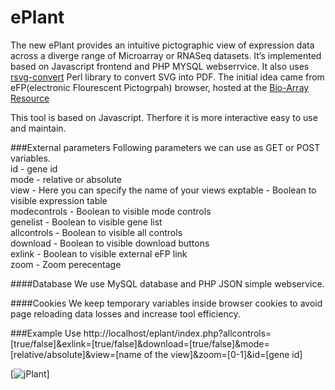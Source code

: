 ePlant
======

The new ePlant provides an intuitive pictographic view of expression data across a diverge range of Microarray or RNASeq datasets. 
It’s implemented based on Javascript frontend and PHP MYSQL webserrvice. It also uses [rsvg-convert](http://manpages.ubuntu.com/manpages/raring/man1/rsvg-convert.1.html) Perl library to convert SVG into PDF. The initial idea came from eFP(electronic Flourescent Pictogrpah) browser, hosted at the [Bio-Array Resource](http://bar.utoronto.ca/welcome.htm)

This tool is based on Javascript. Therfore it is more interactive easy to use and maintain.

###External parameters
Following parameters we can use as GET or POST variables.  
id - gene id  
mode - relative or absolute  
view - Here you can specify the name of your views
exptable - Boolean to visible expression table  
modecontrols - Boolean to visible mode controls  
genelist - Boolean to visible gene list  
allcontrols - Boolean to visible all controls  
download - Boolean to visible download buttons  
exlink - Boolean to visible external eFP link  
zoom - Zoom perecentage

####Database
We use MySQL database and PHP JSON simple webservice.

####Cookies
We keep temporary variables inside browser cookies to avoid page reloading data losses and increase tool efficiency.


###Example Use
http://localhost/eplant/index.php?allcontrols=[true/false]&exlink=[true/false]&download=[true/false]&mode=[relative/absolute]&view=[name of the view]&zoom=[0-1]&id=[gene id]

[![jPlant](http://content.screencast.com/users/Chanm/folders/Jing/media/5b0aa9c3-7a0f-41c5-8e7f-b244e94a9ea7/00000008.png)]
